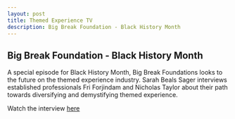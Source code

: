 ```yaml
---
layout: post
title: Themed Experience TV
description: Big Break Foundation - Black History Month
---
```


## Big Break Foundation - Black History Month ##

A special episode for Black History Month, Big Break Foundations looks to the future on the themed experience industry. Sarah Beals Sager interviews established professionals Fri Forjindam and Nicholas Taylor about their path towards diversifying and demystifying themed experience.

Watch the interview [here](https://www.youtube.com/watch?v=6cluRGbgnEk&ab_channel=ThemedExperienceTV)